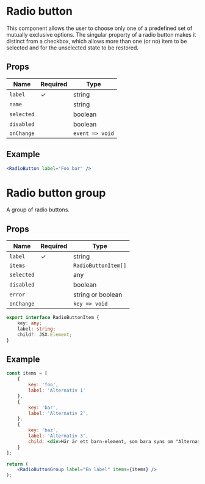# Radio button

This component allows the user to choose only one of a predefined set of mutually exclusive options. The singular property of a radio button makes it distinct from a checkbox, which allows more than one (or no) item to be selected and for the unselected state to be restored.

## Props

| Name          | Required  | Type            |
|---------------|-----------|-----------------|
| `label`       |     ✓     | string          |
| `name`        |           | string          |
| `selected`    |           | boolean         |
| `disabled`    |           | boolean         |
| `onChange`    |           | `event => void` |

## Example

```jsx
<RadioButton label="Foo bar" />
```

# Radio button group

A group of radio buttons.

## Props

| Name          | Required  | Type                  |
|---------------|-----------|-----------------------|
| `label`       |     ✓     | string                |
| `items`       |           | `RadioButtonItem[]`   |
| `selected`    |           | any                   |
| `disabled`    |           | boolean               |
| `error`       |           | string or boolean     |
| `onChange`    |           | `key => void`         |

```typescript
export interface RadioButtonItem {
    key: any;
    label: string;
    child?: JSX.Element;
}
```

## Example

```jsx
const items = [
    {
        key: 'foo',
        label: 'Alternativ 1'
    },
    {
        key: 'bar',
        label: 'Alternativ 2',
    },
    {
        key: 'baz',
        label: 'Alternativ 3',
        child: <div>Här är ett barn-element, som bara syns om "Alternativ 3" är markerat</div>
    }
];

return (
    <RadioButtonGroup label="En label" items={items} />
);
```

